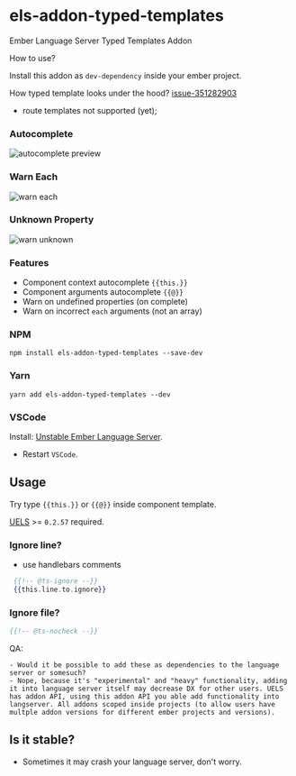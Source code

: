 # els-addon-typed-templates
Ember Language Server Typed Templates Addon

How to use?

Install this addon as `dev-dependency` inside your ember project.

How typed template looks under the hood?
[issue-351282903](https://github.com/lifeart/els-addon-typed-templates/pull/11#issue-351282903)

* route templates not supported (yet);

### Autocomplete

![autocomplete preview](previews/autocomplete.png)

### Warn Each


![warn each](previews/warn-each.png)

### Unknown Property
![warn unknown](previews/warn-unknown.png)

### Features

* Component context autocomplete `{{this.}}`
* Component arguments autocomplete `{{@}}`
* Warn on undefined properties (on complete)
* Warn on incorrect `each` arguments (not an array)

### NPM
`npm install els-addon-typed-templates --save-dev`

### Yarn
`yarn add els-addon-typed-templates --dev`

### VSCode

Install: [Unstable Ember Language Server](https://marketplace.visualstudio.com/items?itemName=lifeart.vscode-ember-unstable).

* Restart `VSCode`.


## Usage


Try type `{{this.}}` or `{{@}}` inside component template.

[UELS](https://marketplace.visualstudio.com/items?itemName=lifeart.vscode-ember-unstable) >= `0.2.57` required.


### Ignore line?

 - use handlebars comments

```hbs
 {{!-- @ts-ignore --}} 
 {{this.line.to.ignore}}
```

### Ignore file?

```hbs
{{!-- @ts-nocheck --}}
```

QA:
 
	- Would it be possible to add these as dependencies to the language server or somesuch?
	- Nope, because it's "experimental" and "heavy" functionality, adding it into language server itself may decrease DX for other users. UELS has addon API, using this addon API you able add functionality into langserver. All addons scoped inside projects (to allow users have multple addon versions for different ember projects and versions).

## Is it stable?

* Sometimes it may crash your language server, don't worry.


